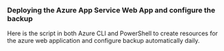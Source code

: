 ### Deploying the Azure App Service Web App and configure the backup
Here is the script in both Azure CLI and PowerShell to create resources for the azure web application and configure backup automatically daily. 